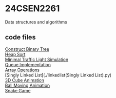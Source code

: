 # 24CSEN2261
Data structures and algorithms 

## code files


[Construct Binary Tree](./Construct.binarytree.perform...)  
[Heap Sort](./Heapsort.py)  
[Minimal Traffic Light Simulation](./MinimalTrafficLightSimulation.py)  
[Queue Implementation](./Queue.py)  
[Array Operations](./array.py)  
[Singly Linked List](./linkedlist(Singly Linked List).py)  
[3D Cube Animation](./py.3d.cude.py)  
[Ball Moving Animation](./py.ball_moving_animation.py)  
[Snake Game](./snake.py)  
